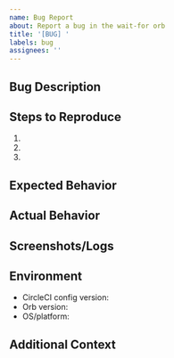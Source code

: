 ```yaml
---
name: Bug Report
about: Report a bug in the wait-for orb
title: '[BUG] '
labels: bug
assignees: ''
---
```


## Bug Description
<!-- A clear and concise description of the bug -->

## Steps to Reproduce
<!-- Steps to reproduce the behavior -->
1. 
2.
3.

## Expected Behavior
<!-- What you expected to happen -->

## Actual Behavior
<!-- What actually happened -->

## Screenshots/Logs
<!-- If applicable, add screenshots or logs to help explain your problem -->

## Environment
- CircleCI config version: 
- Orb version:
- OS/platform: 

## Additional Context
<!-- Add any other context about the problem here --> 